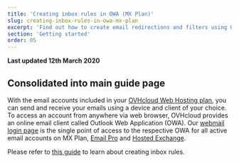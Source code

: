 ```yaml
---
title: 'Creating inbox rules in OWA (MX Plan)'
slug: creating-inbox-rules-in-owa-mx-plan
excerpt: 'Find out how to create email redirections and filters using OWA'
section: 'Getting started'
order: 05
---
```


**Last updated 12th March 2020**

## Consolidated into main guide page

With the email accounts included in your [OVHcloud Web Hosting plan](https://www.ovh.ie/web-hosting/), you can send and receive your emails using a device and client of your choice. To access an account from anywhere via web browser, OVHcloud provides an online email client called Outlook Web Application (OWA). Our [webmail login page](https://www.ovh.ie/mail/) is the single point of access to the respective OWA for all active email accounts on MX Plan, [Email Pro](https://www.ovh.ie/emails/email-pro/) and [Hosted Exchange](https://www.ovh.ie/emails/hosted-exchange/).

Please refer to [this guide](https://docs.ovh.com/ie/en/microsoft-collaborative-solutions/creating-inbox-rules-in-owa/) to learn about creating inbox rules.
